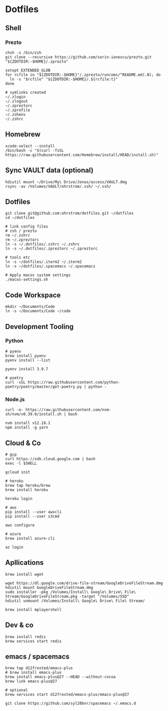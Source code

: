 # Dotfiles

## Shell


### Prezto

```shell script
chsh -s /bin/zsh
git clone --recursive https://github.com/sorin-ionescu/prezto.git "${ZDOTDIR:-$HOME}/.zprezto"

setopt EXTENDED_GLOB
for rcfile in "${ZDOTDIR:-$HOME}"/.zprezto/runcoms/^README.md(.N); do
  ln -s "$rcfile" "${ZDOTDIR:-$HOME}/.${rcfile:t}"
done
```

```shell script
# symlinks created
~/.zlogin
~/.zlogout
~/.zpreztorc
~/.zprofile
~/.zshenv
~/.zshrc
```


## Homebrew

```shell script
xcode-select --install
/bin/bash -c "$(curl -fsSL https://raw.githubusercontent.com/Homebrew/install/HEAD/install.sh)"
```


## Sync VAULT data (optional)

```shell script
hdiutil mount ~/Drive/My\ Drive/Jonas/access/VAULT.dmg
rsync -av /Volumes/VAULT/ohrstrom/.ssh/ ~/.ssh/
```



## Dotfiles

```shell script
git clone git@github.com:ohrstrom/dotfiles.git ~/dotfiles
cd ~/dotfiles

# link config files
# zsh / prezto
rm ~/.zshrc
rm ~/.zpreztorc
ln -s ~/.dotfiles/.zshrc ~/.zshrc
ln -s ~/.dotfiles/.zpreztorc ~/.zpreztorc

# tools etc
ln -s ~/dotfiles/.iterm2 ~/.iterm2
ln -s ~/dotfiles/.spacemacs ~/.spacemacs

# Apply macos system settings
./macos-settings.sh
```


## Code Workspace

```shell script
mkdir ~/Documents/Code
ln -s ~/Documents/Code ~/code
```

## Development Tooling
    
### Python

```shell script
# pyenv
brew install pyenv
pyenv install --list

pyenv install 3.9.7

# poetry
curl -sSL https://raw.githubusercontent.com/python-poetry/poetry/master/get-poetry.py | python -

```


    
    
### Node.js

```shell script
curl -o- https://raw.githubusercontent.com/nvm-sh/nvm/v0.39.0/install.sh | bash

nvm install v12.18.1
npm install -g yarn
```


## Cloud & Co

```shell script
# gcp
curl https://sdk.cloud.google.com | bash
exec -l $SHELL

gcloud init

# heroku
brew tap heroku/brew
brew install heroku

heroku login

# aws
pip install --user awscli
pip install --user s3cmd

aws configure

# azure
brew install azure-cli

az login
```


## Apllications

```shell script
brew install wget
```

```shell script
wget https://dl.google.com/drive-file-stream/GoogleDriveFileStream.dmg
hdiutil mount GoogleDriveFileStream.dmg
sudo installer -pkg /Volumes/Install\ Google\ Drive\ File\ Stream/GoogleDriveFileStream.pkg -target "/Volumes/SSD"
hdiutil unmount /Volumes/Install\ Google\ Drive\ File\ Stream/
```

```shell script
brew install mplayershell
```

## Dev & co

```shell script
brew install redis
brew services start redis
```

## emacs / spacemacs


```shell script
brew tap d12frosted/emacs-plus
# brew install emacs-plus
brew install emacs-plus@27 --HEAD --without-cocoa
brew link emacs-plus@27

# optional
brew services start d12frosted/emacs-plus/emacs-plus@27

```

```shell script
git clone https://github.com/syl20bnr/spacemacs ~/.emacs.d
```